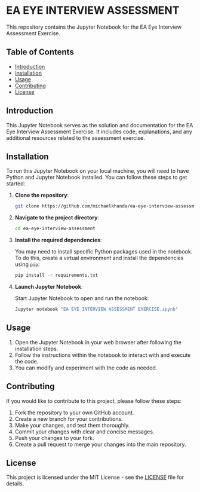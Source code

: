 # EA EYE INTERVIEW ASSESSMENT

This repository contains the Jupyter Notebook for the EA Eye Interview Assessment Exercise.

## Table of Contents
- [Introduction](#introduction)
- [Installation](#installation)
- [Usage](#usage)
- [Contributing](#contributing)
- [License](#license)

## Introduction

This Jupyter Notebook serves as the solution and documentation for the EA Eye Interview Assessment Exercise. It includes code, explanations, and any additional resources related to the assessment exercise.

## Installation

To run this Jupyter Notebook on your local machine, you will need to have Python and Jupyter Notebook installed. You can follow these steps to get started:

1. **Clone the repository**:

   ```bash
   git clone https://github.com/michaelkhanda/ea-eye-interview-assessment.git


2. **Navigate to the project directory**:

   ```bash
   cd ea-eye-interview-assessment


3. **Install the required dependencies**:

   You may need to install specific Python packages used in the notebook. To do this, create a virtual environment and install the dependencies using `pip`:

   ```bash
   pip install -r requirements.txt


4. **Launch Jupyter Notebook**:

   Start Jupyter Notebook to open and run the notebook:

   ```bash
   Jupyter notebook "EA EYE INTERVIEW ASSESSMENT EXERCISE.ipynb"
   ```

## Usage

1. Open the Jupyter Notebook in your web browser after following the installation steps.
2. Follow the instructions within the notebook to interact with and execute the code.
3. You can modify and experiment with the code as needed.

## Contributing

If you would like to contribute to this project, please follow these steps:

1. Fork the repository to your own GitHub account.
2. Create a new branch for your contributions.
3. Make your changes, and test them thoroughly.
4. Commit your changes with clear and concise messages.
5. Push your changes to your fork.
6. Create a pull request to merge your changes into the main repository.

## License

This project is licensed under the MIT License - see the [LICENSE](LICENSE) file for details.
 

    

